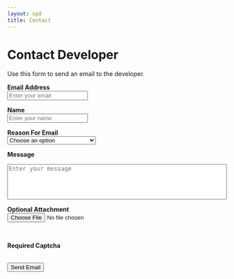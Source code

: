```yaml
---
layout: spd
title: Contact
---
```


# Contact Developer

Use this form to send an email to the developer.

<form action="https://getform.io/f/02a3564b-9d9e-4cce-8692-50d97bf3c7de" method="POST" enctype="multipart/form-data">
  <label><b>Email Address</b></label><br/>
  <input type="email" name="email" minlength="8" maxlength="256" placeholder="Enter your email"
    oninvalid="this.setCustomValidity('Please enter a valid email')"
    oninput="this.setCustomValidity('')" required>
  <br/>

  <label><b>Name</b></label><br/>
  <input type="text" name="name" minlength="4" maxlength="64" placeholder="Enter your name"
    oninvalid="this.setCustomValidity('Please enter your name')"
    oninput="this.setCustomValidity('')" required>
  <br/>

  <label><b>Reason For Email</b></label><br/>
  <select name="reason" required>
    <option selected disabled value ="">Choose an option</option>
    <option>Contact author</option>
    <option>Question about game</option>
    <option>Report a problem or need help</option>
  </select><br/>

  <label><b>Message</b></label><br/>
  <textarea type="text" name="message" minlength="8" maxlength="2048" placeholder="Enter your message"
    rows="5" style="width:100%; resize:none"
    oninvalid="this.setCustomValidity('Please enter your message to the developer')"
    oninput="this.setCustomValidity('')" required></textarea><br/>

  <label><b>Optional Attachment</b></label><br/>
  <input type="file" name="file"><br/>

  <!-- add hidden Honeypot input to prevent spams -->
  <input type="hidden" name="_gotcha" style="display:none !important"><br/>

  <label><b>Required Captcha</b></label><br/>
  <div class="g-recaptcha" data-sitekey="6LdQdgMkAAAAAKp02EkfqWlezYA_LcdE31DISsiF"></div>

  <br/>
  <button type="submit">Send Email</button>
</form>

<br/>
